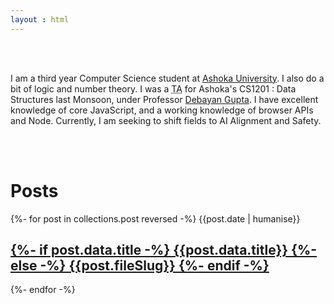 ```yaml
---
layout : html
---
```

<p style="padding:3rem 0">
I am a third year Computer Science student at <a href="https://www.ashoka.edu.in">Ashoka University</a>. I also do a bit of logic and number theory. I was a <abbr title="Teaching Assistant">TA</abbr> for Ashoka's CS1201 : Data Structures last Monsoon, under Professor <a href="https://debayangupta.com">Debayan Gupta</a>. I have excellent knowledge of core JavaScript, and a working knowledge of browser APIs and Node. Currently, I am seeking to shift fields to AI Alignment and Safety. 
</p>
<h1> Posts </h1>

{%- for post in collections.post reversed -%}
  {{post.date | humanise}}
  <a href={{post.url}}>
    <h2 class="post-title">
    {%- if post.data.title -%} 
        {{post.data.title}} 
    {%- else -%} 
        {{post.fileSlug}}
    {%- endif -%}
    </h2>
  </a>
{%- endfor -%}